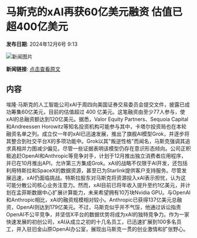 # 马斯克的xAI再获60亿美元融资 估值已超400亿美元

**发布日期**: 2024年12月6号 9:13

![新闻图片](https://pic.chinaz.com/picmap/thumb/202311060852081809_0.jpg)

**新闻链接**: [点击查看原文](https://www.aibase.com/zh/news/13735)

## 内容

埃隆·马斯克的人工智能公司xAI于周四向美国证券交易委员会提交文件，披露已成功筹集60亿美元，目前的估值超过 400 亿美元。这笔融资由至少77人参与，使xAI的总融资额达到120亿美元。据悉，Valor Equity Partners、Sequoia Capital和Andreessen Horowitz等知名投资机构可能参与其中，卡塔尔投资局也在本轮融资名单之列。成立仅一年的xAI已迅速发展，推出了旗舰AI模型Grok，并逐步将其整合到社交平台X的多项功能中。Grok以其"叛逆性格"而闻名，马斯克强调其追求真相并力图减少偏见，尽管一些证据表明该模型仍存在意识形态倾向。公司正积极追赶OpenAI和Anthropic等竞争对手，计划于12月推出独立消费者应用程序，并已在10月推出API，允许第三方集成Grok。xAI的战略不仅限于AI开发，还包括利用特斯拉和SpaceX的数据资源，甚至已为Starlink提供客户支持服务。尽管发展迅速，xAI仍面临挑战。特斯拉股东对马斯克将资源投入xAI表示担忧，认为这可能分散公司核心业务注意力。然而，xAI目前已将年收入提升至约1亿美元，并计划在孟菲斯数据中心扩展计算能力，未来希望拥有10万块Nvidia GPU。与OpenAI和Anthropic相比，xAI的融资规模相对较小。Anthropic已获得137亿美元总融资，OpenAI则达到179亿美元。不过，马斯克似乎并不气馁，他通过诉讼指责OpenAI不公平竞争，并坚信X平台的数据优势将成为xAI的独特竞争力。作为一家快速发展的初创公司，xAI从成立之初的十几名员工，已迅速扩展到100多名员工，并入驻旧金山原OpenAI办公室，展现出马斯克一贯的创业激情和扩张野心。
